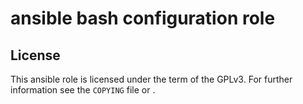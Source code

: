# ansible bash configuration role

## License

This ansible role is licensed under the term of the GPLv3.
For further information see the `COPYING` file or [](https://www.gnu.org/licenses/gpl-3.0.en.html).

